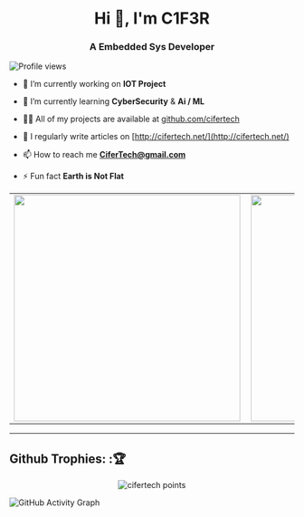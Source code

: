 <h1 align="center">Hi 👋, I'm C1F3R</h1>
<h3 align="center">A Embedded Sys Developer</h3>

![Profile views](https://gpvc.arturio.dev/cifertech)

- 🔭 I’m currently working on **IOT Project**

- 🌱 I’m currently learning **CyberSecurity** & **Ai / ML**

- 👨‍💻 All of my projects are available at [github.com/cifertech](github.com/cifertech)

- 📝 I regularly write articles on [http://cifertech.net/](http://cifertech.net/)

- 📫 How to reach me **CiferTech@gmail.com**

- ⚡ Fun fact **Earth is Not Flat**
 
<center>
    <table>
        <tr>
            <td>
                <img width="400px" align="left" src="https://github-readme-stats.vercel.app/api?username=cifertech&show_icons=true&theme=react&hide_border=true" />
            </td>
            <td>
                <img width="400px" align="left" src="http://github-readme-streak-stats.herokuapp.com?user=cifertech&theme=react&hide_border=true" />
            </td>
        </tr>
    </table>
</center>  

---

## Github Trophies: :🏆️

<p align="center">
    <img src="https://github-profile-trophy.vercel.app/?username=cifertech&theme=nord&hide_border=true&no-frame=true&row=1&column=7" alt="cifertech points"/>
</p>


![GitHub Activity Graph](https://activity-graph.herokuapp.com/graph?username=cifertech&theme=react-dark)  
